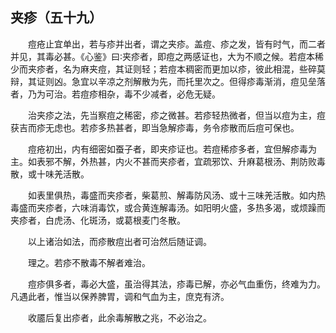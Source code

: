 ## 夹疹（五十九）


&emsp;&emsp;痘疮止宜单出，若与疹并出者，谓之夹疹。盖痘、疹之发，皆有时气，而二者并见，其毒必甚。《心鉴》曰∶夹疹者，即痘之两感证也，大为不顺之候。若痘本稀少而夹疹者，名为麻夹痘，其证则轻；若痘本稠密而更加以疹，彼此相混，些碎莫辩，其证则凶。急宜以辛凉之剂解散为先，而托里次之。但得疹毒渐消，痘见垒落者，乃为可治。若痘疹相杂，毒不少减者，必危无疑。

&emsp;&emsp;治夹疹之法，先当察痘之稀密，疹之微甚。若疹轻热微者，但当以痘为主，痘获吉而疹无虑也。若疹多热甚者，即当急解疹毒，务令疹散而后痘可保也。

&emsp;&emsp;痘疮初出，内有细密如蚕子者，即夹疹证也。若痘稀疹多者，宜但解疹毒为主。如表邪不解，外热甚，内火不甚而夹疹者，宜疏邪饮、升麻葛根汤、荆防败毒散，或十味羌活散。

&emsp;&emsp;如表里俱热，毒盛而夹疹者，柴葛煎、解毒防风汤、或十三味羌活散。如内热毒盛而夹疹者，六味消毒饮，或合黄连解毒汤。如阳明火盛，多热多渴，或烦躁而夹疹者，白虎汤、化斑汤，或葛根麦门冬散。

&emsp;&emsp;以上诸治如法，而疹散痘出者可治然后随证调。

&emsp;&emsp;理之。若疹不散毒不解者难治。

&emsp;&emsp;痘疹俱多者，毒必大盛，虽治得其法，疹毒已解，亦必气血重伤，终难为力。凡遇此者，惟当以保养脾胃，调和气血为主，庶克有济。

&emsp;&emsp;收靥后复出疹者，此余毒解散之兆，不必治之。

